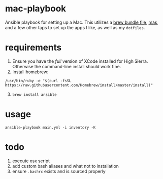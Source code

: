 # mac-playbook
Ansible playbook for setting up a Mac.
This utilizes a [brew bundle file](https://github.com/Homebrew/homebrew-bundle), [mas](https://github.com/mas-cli/mas), and a few other taps to set up the apps I like, as well as my `dotfiles.`

# requirements
1. Ensure you have the _full_ version of XCode installed for High Sierra.  Otherwise the command-line install should work fine.
2. Install homebrew: 
```
/usr/bin/ruby -e "$(curl -fsSL https://raw.githubusercontent.com/Homebrew/install/master/install)"
```
3. `brew install ansible`

# usage
`ansible-playbook main.yml -i inventory -K`

# todo

1. execute osx script
1. add custom bash aliases and what not to installation
1. ensure `.bashrc` exists and is sourced properly